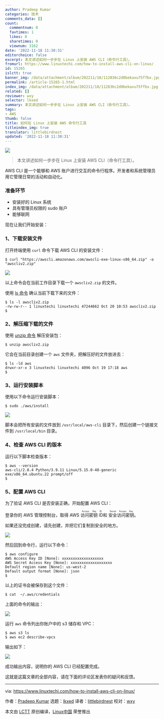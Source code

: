 ```yaml
---
author: Pradeep Kumar
categories: 技术
comments_data: []
count:
  commentnum: 0
  favtimes: 1
  likes: 0
  sharetimes: 0
  viewnum: 3162
date: '2022-11-18 11:30:31'
editorchoice: false
excerpt: 本文讲述如何一步步在 Linux 上安装 AWS CLI（命令行工具）。
fromurl: https://www.linuxtechi.com/how-to-install-aws-cli-on-linux/
id: 15265
islctt: true
banner_img: /data/attachment/album/202211/18/112836c2d0bekaxu75ffbx.jpg
permalink: /article-15265-1.html
index_img: /data/attachment/album/202211/18/112836c2d0bekaxu75ffbx.jpg.thumb.jpg
related: []
reviewer: wxy
selector: lkxed
summary: 本文讲述如何一步步在 Linux 上安装 AWS CLI（命令行工具）。
tags:
- AWS
thumb: false
title: 如何在 Linux 上安装 AWS 命令行工具
titleindex_img: true
translator: littlebirdnest
updated: '2022-11-18 11:30:31'
---
```


![](/data/attachment/album/202211/18/112836c2d0bekaxu75ffbx.jpg)



> 
> 本文讲述如何一步步在 Linux 上安装 AWS CLI（命令行工具）。
> 
> 
> 


AWS CLI 是一个能够和 AWS 账户进行交互的命令行程序。开发者和系统管理员用它管理日常的活动和自动化。


### 准备环节


* 安装好的 Linux 系统
* 具有管理员权限的 sudo 账户
* 能够联网


现在让我们开始安装：


### 1、下载安装文件


打开终端使用 `curl` 命令下载 AWS CLI 的安装文件：



```
$ curl "https://awscli.amazonaws.com/awscli-exe-linux-x86_64.zip" -o "awscliv2.zip"

```

![](/data/attachment/album/202211/18/113031k15evvlbgv9bbm1m.png)


以上命令会在当前工作目录下载一个 `awscliv2.zip` 的文件。


使用 [ls 命令](https://www.linuxtechi.com/linux-ls-command-examples-beginners/) 确认当前下载下来的文件：



```
$ ls -l awscliv2.zip
-rw-rw-r-- 1 linuxtechi linuxtechi 47244662 Oct 20 10:53 awscliv2.zip
$

```

### 2、解压缩下载的文件


使用 [unzip 命令](https://www.linuxtechi.com/linux-zip-unzip-command-examples/) 解压安装包：



```
$ unzip awscliv2.zip

```

它会在当前目录创建一个 `aws` 文件夹，把解压好的文件放进去：



```
$ ls -ld aws
drwxr-xr-x 3 linuxtechi linuxtechi 4096 Oct 19 17:18 aws
$

```

### 3、运行安装脚本


使用以下命令运行安装脚本：



```
$ sudo ./aws/install

```

![](/data/attachment/album/202211/18/113032h032rc2us6sasgr1.png)


脚本会把所有安装的文件放到 `/usr/local/aws-cli` 目录下，然后创建一个链接文件到 `/usr/local/bin` 目录。


### 4、检查 AWS CLI 的版本


运行以下脚本检查版本：



```
$ aws --version
aws-cli/2.8.4 Python/3.9.11 Linux/5.15.0-48-generic exe/x86_64.ubuntu.22 prompt/off
$

```

### 5、配置 AWS CLI


为了验证 AWS CLI 是否安装正确，开始配置 AWS CLI：


登录你的 AWS 管理控制台，取得 AWS <ruby> 访问密钥 ID <rt>  Access Key ID </rt></ruby> 和 <ruby> 安全访问密钥 <rt>  Secret Access Key </rt></ruby>。


如果还没完成创建，请先创建，并把它们复制到安全的地方。


![](/data/attachment/album/202211/18/113032dmle77exmsf8mv4s.png)


然后回到命令行，运行以下命令：



```
$ aws configure
AWS Access Key ID [None]: xxxxxxxxxxxxxxxxxxx
AWS Secret Access Key [None]: xxxxxxxxxxxxxxxxxxx
Default region name [None]: us-west-2
Default output format [None]: json
$

```

以上的证书会被保存到这个文件：



```
$ cat  ~/.aws/credentials

```

上面的命令的输出：


![](/data/attachment/album/202211/18/113033n8tc03kgskasknni.png)


运行 `aws` 命令列出你账户中的 s3 储存和 VPC：



```
$ aws s3 ls
$ aws ec2 describe-vpcs

```

输出如下：


![](/data/attachment/album/202211/18/113033vpkpdjcjj5corf1k.png)


成功输出内容，说明你的 AWS CLI 已经配置完成。


这就是这篇文章的全部内容，请在下面的评论区发表你的疑问和反馈。




---


via: <https://www.linuxtechi.com/how-to-install-aws-cli-on-linux/>


作者：[Pradeep Kumar](https://www.linuxtechi.com/author/pradeep/) 选题：[lkxed](https://github.com/lkxed) 译者：[littlebirdnest](https://github.com/littlebirdnest) 校对：[wxy](https://github.com/wxy)


本文由 [LCTT](https://github.com/LCTT/TranslateProject) 原创编译，[Linux中国](https://linux.cn/) 荣誉推出